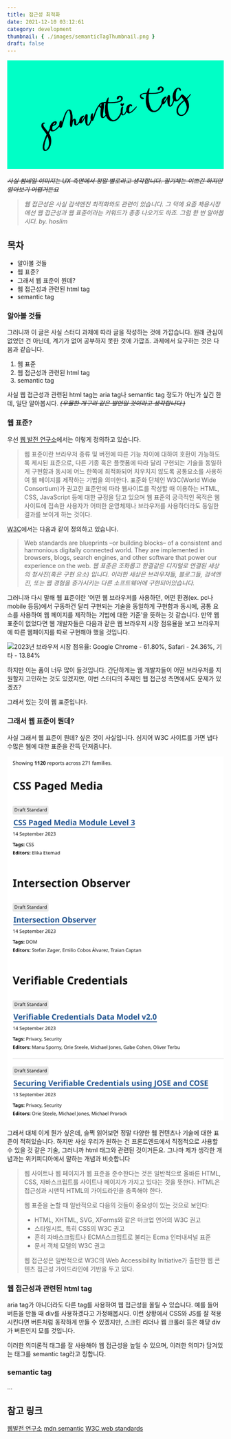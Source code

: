 ```yaml
---
title: 접근성 최적화
date: 2021-12-10 03:12:61
category: development
thumbnail: { ./images/semanticTagThumbnail.png }
draft: false
---
```


![썸네일: 민트 배경에 영어 필기체 'semantic tag'](./images/semanticTagThumbnail.png)

*~~사실 썸네일 이미지는 UX 측면에서 정말 별로라고 생각합니다. 필기체는 이쁘긴 하지만 알아보기 어렵거든요~~*

> *웹 접근성은 사실 검색엔진 최적화와도 관련이 있습니다. 그 덕에 요즘 채용시장에선 웹 접근성과 웹 표준이라는 키워드가 종종 나오기도 하죠. 그럼 한 번 알아봅시다.*
> *by. hoslim*

## 목차
 - 알아볼 것들
 - 웹 표준?
 - 그래서 웹 표준이 뭔데?
 - 웹 접근성과 관련된 html tag
 - semantic tag

### 알아볼 것들

그러니까 이 글은 사실 스터디 과제에 따라 글을 작성하는 것에 가깝습니다. 원래 관심이 없었던 건 아닌데, 계기가 없어 공부하지 못한 것에 가깝죠. 과제에서 요구하는 것은 다음과 같습니다.

1. 웹 표준
2. 웹 접근성과 관련된 html tag
3. semantic tag

사실 웹 접근성과 관련된 html tag는 aria tag나 semantic tag 정도가 아닌가 싶긴 한데, 일단 알아봅시다. *~~(우물한 개구리 같은 발언일 것이라고 생각합니다.)~~*

### 웹 표준?

우선 [웹 발전 연구소](http://www.smartebiz.kr/)에서는 이렇게 정의하고 있습니다.
> 웹 표준이란 브라우저 종류 및 버전에 따른 기능 차이에 대하여 호환이 가능하도록 제시된 표준으로, 다른 기종 혹은 플랫폼에 따라 달리 구현되는 기술을 동일하게 구현함과 동시에 어느 한쪽에 최적화되어 치우치지 않도록 공통요소를 사용하여 웹 페이지를 제작하는 기법을 의미한다. 표준화 단체인 W3C(World Wide Consortium)가 권고한 표준안에 따라 웹사이트를 작성할 때 이용하는 HTML, CSS, JavaScript 등에 대한 규정을 담고 있으며 웹 표준의 궁극적인 목적은 웹사이트에 접속한 사용자가 어떠한 운영체제나 브라우저를 사용하더라도 동일한 결과를 보이게 하는 것이다.

[W3C](https://www.w3.org/)에서는 다음과 같이 정의하고 있습니다.

> Web standards are blueprints –or building blocks– of a consistent and harmonious digitally connected world. They are implemented in browsers, blogs, search engines, and other software that power our experience on the web.
> *웹 표준은 조화롭고 한결같은 디지털로 연결된 세상의 청사진(혹은 구현 요소) 입니다. 이러한 세상은 브라우저들, 블로그들, 검색엔진, 또는 웹 경험을 증가시키는 다른 소프트웨어에 구현되어있습니다.*

그러니까 다시 말해 웹 표준이란 '어떤 웹 브라우저를 사용하던, 어떤 환경(ex. pc나 mobile 등등)에서 구동하건 달리 구현되는 기술을 동일하게 구현함과 동시에, 공통 요소를 사용하여 웹 페이지를 제작하는 기법에 대한 기준'을 뜻하는 것 같습니다. 만약 웹 표준이 없었다면 웹 개발자들은 다음과 같은 웹 브라우저 시장 점유율을 보고 브라우저에 따른 웹페이지를 따로 구현해야 했을 것입니다.

![2023년 브라우저 시장 점유율: Google Chrome - 61.80%, Safari - 24.36%, 기타 - 13.84%](https://browserstack.wpenginepowered.com/wp-content/uploads/2023/03/12-months-trend-browsers.png)

하지만 이는 품이 너무 많이 들것입니다. 간단하게는 웹 개발자들이 어떤 브라우저를 지원할지 고민하는 것도 있겠지만, 이번 스터디의 주제인 웹 접근성 측면에서도 문제가 있겠죠?

그래서 있는 것이 웹 표준입니다. 

### 그래서 웹 표준이 뭔데?

사실 그래서 웹 표준이 뭔데? 싶은 것이 사실입니다. 심지어 W3C 사이트를 가면 냅다 수많은 웹에 대한 표준을 잔뜩 던져줍니다.

![표준에 대한 리스트: "271개 가족에서 1120건의 보고서를 포함하는 표준 목록"](./images/listOfStandards.png)

그래서 대체 이게 뭔가 싶은데, 슬쩍 읽어보면 정말 다양한 웹 컨텐츠나 기술에 대한 표준이 적혀있습니다. 하지만 사실 우리가 원하는 건 프론트엔드에서 직접적으로 사용할 수 있을 것 같은 기술, 그러니까 html 태그와 관련된 것이거든요. 그나마 제가 생각한 개념과는 위키피디아에서 말하는 개념과 비슷합니다

> 웹 사이트나 웹 페이지가 웹 표준을 준수한다는 것은 일반적으로 올바른 HTML, CSS, 자바스크립트를 사이트나 페이지가 가지고 있다는 것을 뜻한다. HTML은 접근성과 시맨틱 HTML의 가이드라인을 충족해야 한다.
> 
> 웹 표준을 논할 때 일반적으로 다음의 것들이 중요성이 있는 것으로 보인다:
> 
> - HTML, XHTML, SVG, XForms와 같은 마크업 언어의 W3C 권고
> - 스타일시트, 특히 CSS의 W3C 권고
> - 흔히 자바스크립트나 ECMA스크립트로 불리는 Ecma 인터내셔널 표준
> - 문서 객체 모델의 W3C 권고
> 
> 웹 접근성은 일반적으로 W3C의 Web Accessibility Initiative가 출판한 웹 콘텐츠 접근성 가이드라인에 기반을 두고 있다.

### 웹 접근성과 관련된 html tag

aria tag가 아니더라도 다른 tag를 사용하여 웹 접근성을 올릴 수 있습니다. 예를 들어 버튼을 만들 때 div를 사용하겠다고 가정해봅시다. 이런 상황에서 CSS와 JS를 잘 적용시킨다면 버튼처럼 동작하게 만들 수 있겠지만, 스크린 리더나 웹 크롤러 등은 해당 div가 버튼인지 모를 것입니다.

이러한 의미론적 태그를 잘 사용해야 웹 접근성을 높일 수 있으며, 이러한 의미가 담겨있는 태그를 semantic tag라고 칭합니다.

### semantic tag 

...

## 참고 링크

[웹발전 연구소](http://www.smartebiz.kr/new/subpage02_02.html)
[mdn semantic](https://developer.mozilla.org/ko/docs/Glossary/Semantics)
[W3C web standards](https://www.w3.org/standards/)
